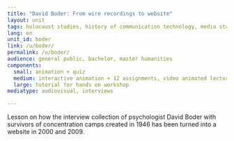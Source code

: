 ```yaml
---
title: "David Boder: From wire recordings to website"
layout: unit
tags: holocaust studies, history of communication technology, media studies, oral history
lang: en
unit_id: boder
link: /u/boder/
permalink: /u/boder/
audience: general public, bachelor, master humanities
components:
  small: animation + quiz
  medium: interactive animation + 12 assignments, video animated lecture + 5 assignments 
  large: tutorial for hands on workshop
mediatype: audiovisual, interviews

---
```


Lesson on how the interview collection of psychologist David Boder with survivors of concentration camps created in 1946 has been turned into a website in 2000 and 2009. 

<!-- more -->
